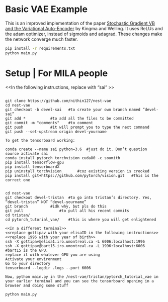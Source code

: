 # Basic VAE Example

This is an improved implementation of the paper [Stochastic Gradient VB and the
Variational Auto-Encoder](http://arxiv.org/abs/1312.6114) by Kingma and Welling.
It uses ReLUs and the adam optimizer, instead of sigmoids and adagrad. These changes make the network converge much faster.

```bash
pip install -r requirements.txt
python main.py
```

# Setup | For MILA people

<<In the following instructions, replace <yourname> with “sai” >>

```Git instructions

git clone https://github.com/nithin127/nest-vae
cd nest-vae
git checkout -b devel-sai 	#to create your own branch named “devel-sai”
git add *			#to add all the files to be committed
git commit -m "comments"	#to comment
git push			#it will prompt you to type the next command
git push --set-upstream origin devel-yourname

To get the tensorboard working:

conda create --name sai python=3.6	#just do it. Don’t question 
source activate sai
conda install pytorch torchvision cuda80 -c soumith
pip install tensorflow-gpu
pip install tensorboardX
pip uninstall torchvision 		#coz existing version is crooked
pip install git+https://github.com/pytorch/vision.git	#This is the correct one


cd nest-vae
git checkout devel-tristan	#to go into tristan’s directory. Yes, “devel-tristan” NOT “devel-yourname”
git branch			#idk why, but pls do this
git pull				#to pull all his recent commits
cd tristan/
cd pytorch_tutorial_vae/	#this is where you will get enlightened

<<In a different terminal>>
<<replace gottipav with your elisaID in the following instructions>>
<<replace 1996 with your year of birth>>
ssh -X gottipav@elisa1.iro.umontreal.ca -L 6006:localhost:1996
ssh -X gottipav@bart15.iro.umontreal.ca -L 1996:localhost:6006 		#bart15 is the GPU. 
replace it with whatever GPU you are using
Activate your environment
Go to your directory
tensorboard --logdir .logs --port 6006

Now, python main.py in the /nest-vae/tristan/pytorch_tutorial_vae in your earlier terminal and you can see the tensorboard opening in a browser and doing some stuff

python main.py

```

